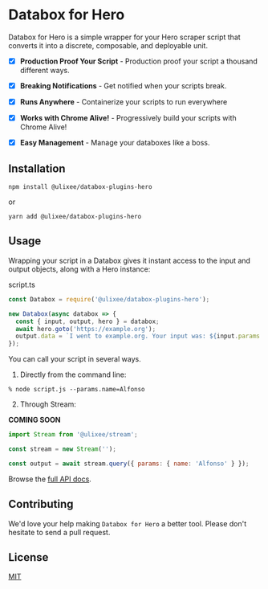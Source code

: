 # Databox for Hero

Databox for Hero is a simple wrapper for your Hero scraper script that converts it into a discrete, composable, and deployable unit. 

- [x] **Production Proof Your Script** - Production proof your script a thousand different ways.
- [x] **Breaking Notifications** - Get notified when your scripts break.
- [x] **Runs Anywhere** - Containerize your scripts to run everywhere
- [x] **Works with Chrome Alive!** - Progressively build your scripts with Chrome Alive!
- [x] **Easy Management** - Manage your databoxes like a boss.


## Installation

```shell script
npm install @ulixee/databox-plugins-hero
```

or

```shell script
yarn add @ulixee/databox-plugins-hero
```

## Usage

Wrapping your script in a Databox gives it instant access to the input and output objects, along with a Hero instance: 

script.ts
```js
const Databox = require('@ulixee/databox-plugins-hero');

new Databox(async databox => {
  const { input, output, hero } = databox;
  await hero.goto('https://example.org');
  output.data = `I went to example.org. Your input was: ${input.params.name}`;
});
```

You can call your script in several ways.

1) Directly from the command line:

```shell script
% node script.js --params.name=Alfonso
```

2) Through Stream:

__COMING SOON__

```js
import Stream from '@ulixee/stream';

const stream = new Stream('');

const output = await stream.query({ params: { name: 'Alfonso' } });
```

Browse the [full API docs](https://docs.ulixee.org/databox).

## Contributing

We'd love your help making `Databox for Hero` a better tool. Please don't hesitate to send a pull request.

## License

[MIT](LICENSE.md)
